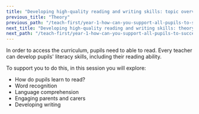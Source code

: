 ```yaml
---
title: "Developing high-quality reading and writing skills: topic overview"
previous_title: "Theory"
previous_path: "/teach-first/year-1-how-can-you-support-all-pupils-to-succeed/summer-week-1-ect-theory"
next_title: "Developing high-quality reading and writing skills: theory"
next_path: "/teach-first/year-1-how-can-you-support-all-pupils-to-succeed/summer-week-1-ect-developing-high-quality-reading-and-writing-skills-theory"
---
```


In order to access the curriculum, pupils need to able to read. Every teacher can develop pupils' literacy skills, including their reading ability.

To support you to do this, in this session you will explore:

- How do pupils learn to read?
- Word recognition
- Language comprehension
- Engaging parents and carers
- Developing writing

